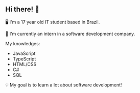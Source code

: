 ## Hi there! 👋

🖥️ I'm a 17 year old IT student based in Brazil.

💼 I'm currently an intern in a software development company.

My knowledges:
- JavaScript
- TypeScript
- HTML/CSS
- C#
- SQL

💡 My goal is to learn a lot about software development!
